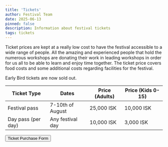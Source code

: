 ```yaml
---
title: 'Tickets'
author: Festival Team
date: 2025-06-13
pinned: false
description: Information about festival tickets
tags: tickets
---
```


<script>
    import { base } from '$app/paths'
    import Action from '$lib/Action.svelte'
    import Button from '$lib/Button.svelte'
    import Image from  '$lib/Image.svelte'
</script>

Ticket prices are kept at a really low cost to have the festival accessible to a wide range of people. All the amazing and experienced people that hold the numerous workshops are donating their work in leading workshops in order for us all to be able to learn and enjoy time together.  The ticket price covers food costs and some additional costs regarding facilities for the festival.

Early Bird tickets are now sold out.

| Ticket Type                        | Dates                | Price (Adults) | Price (Kids 0-15) |
|------------------------------------|----------------------|---------------|-------------------|
| Festival pass                      | 7-10th of August     | 25,000 ISK    | 10,000 ISK        |
| Day pass (per day)                 | Any festival day     | 10,000 ISK    | 3,000 ISK         |

<Action>
    <Button href="https://forms.gle/2EbGe8QhifkTXFeBA">Ticket Purchase Form</Button>
</Action>
